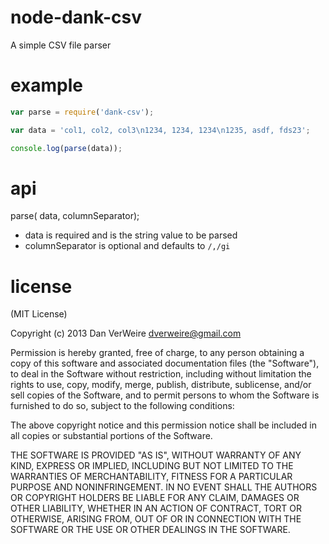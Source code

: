 node-dank-csv
=============

A simple CSV file parser


example
=======

```js
var parse = require('dank-csv');

var data = 'col1, col2, col3\n1234, 1234, 1234\n1235, asdf, fds23';

console.log(parse(data));
```

api
===

parse(<string> data, <regexp> columnSeparator);

* data is required and is the string value to be parsed
* columnSeparator is optional and defaults to `/,/gi`

license
=======

(MIT License)

Copyright (c) 2013 Dan VerWeire dverweire@gmail.com

Permission is hereby granted, free of charge, to any person obtaining a copy of this software and associated documentation files (the "Software"), to deal in the Software without restriction, including without limitation the rights to use, copy, modify, merge, publish, distribute, sublicense, and/or sell copies of the Software, and to permit persons to whom the Software is furnished to do so, subject to the following conditions:

The above copyright notice and this permission notice shall be included in all copies or substantial portions of the Software.

THE SOFTWARE IS PROVIDED "AS IS", WITHOUT WARRANTY OF ANY KIND, EXPRESS OR IMPLIED, INCLUDING BUT NOT LIMITED TO THE WARRANTIES OF MERCHANTABILITY, FITNESS FOR A PARTICULAR PURPOSE AND NONINFRINGEMENT. IN NO EVENT SHALL THE AUTHORS OR COPYRIGHT HOLDERS BE LIABLE FOR ANY CLAIM, DAMAGES OR OTHER LIABILITY, WHETHER IN AN ACTION OF CONTRACT, TORT OR OTHERWISE, ARISING FROM, OUT OF OR IN CONNECTION WITH THE SOFTWARE OR THE USE OR OTHER DEALINGS IN THE SOFTWARE.
